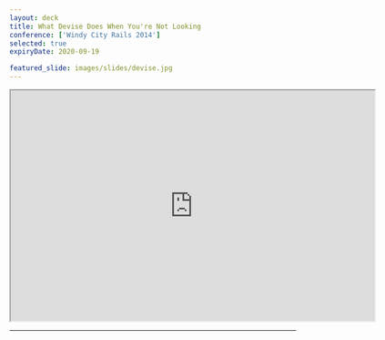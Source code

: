 ```yaml
---
layout: deck
title: What Devise Does When You're Not Looking
conference: ['Windy City Rails 2014']
selected: true
expiryDate: 2020-09-19

featured_slide: images/slides/devise.jpg
---
```


<iframe width="640" height="405" src="https://player.vimeo.com/video/106758937"
  allowfullscreen></iframe>

<hr />

<script async class="speakerdeck-embed" data-id="0b7de1801d79013278dc06e915146373" data-ratio="1.77777777777778" src="//speakerdeck.com/assets/embed.js"></script>
